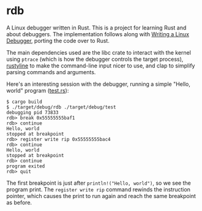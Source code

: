 # rdb

A Linux debugger written in Rust. This is a project for learning Rust and about
debuggers. The implementation follows along with [Writing a Linux
Debugger](https://blog.tartanllama.xyz/writing-a-linux-debugger-setup/), porting the code over to Rust.

The main dependencies used are the libc crate to interact with the kernel using
`ptrace` (which is how the debugger controls the target process),
[rustyline](https://crates.io/crates/rustyline/) to make the command-line input
nicer to use, and clap to simplify parsing commands and arguments.

Here's an interesting session with the debugger, running a simple "Hello, world"
program ([test.rs](src/bin/test.rs)):

```
$ cargo build
$ ./target/debug/rdb ./target/debug/test
debugging pid 73833
rdb> break 0x55555555baf1
rdb> continue
Hello, world
stopped at breakpoint
rdb> register write rip 0x55555555bac4
rdb> continue
Hello, world
stopped at breakpoint
rdb> continue
program exited
rdb> quit
```

The first breakpoint is just after `println!("Hello, world")`, so we see the
program print. The `register write rip` command rewinds the instruction
pointer, which causes the print to run again and reach the same breakpoint as before.
